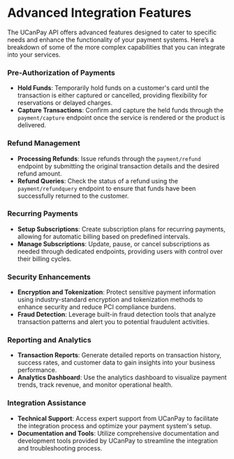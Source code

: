 # Advanced Integration Features

The UCanPay API offers advanced features designed to cater to specific needs and enhance the functionality of your
payment systems. Here’s a breakdown of some of the more complex capabilities that you can integrate into your services.

### Pre-Authorization of Payments

- **Hold Funds**: Temporarily hold funds on a customer's card until the transaction is either captured or cancelled,
  providing flexibility for reservations or delayed charges.
- **Capture Transactions**: Confirm and capture the held funds through the `payment/capture` endpoint once the service
  is rendered or the product is delivered.

### Refund Management

- **Processing Refunds**: Issue refunds through the `payment/refund` endpoint by submitting the original transaction
  details and the desired refund amount.
- **Refund Queries**: Check the status of a refund using the `payment/refundquery` endpoint to ensure that funds have
  been successfully returned to the customer.

### Recurring Payments

- **Setup Subscriptions**: Create subscription plans for recurring payments, allowing for automatic billing based on
  predefined intervals.
- **Manage Subscriptions**: Update, pause, or cancel subscriptions as needed through dedicated endpoints, providing
  users with control over their billing cycles.

### Security Enhancements

- **Encryption and Tokenization**: Protect sensitive payment information using industry-standard encryption and
  tokenization methods to enhance security and reduce PCI compliance burdens.
- **Fraud Detection**: Leverage built-in fraud detection tools that analyze transaction patterns and alert you to
  potential fraudulent activities.

### Reporting and Analytics

- **Transaction Reports**: Generate detailed reports on transaction history, success rates, and customer data to gain
  insights into your business performance.
- **Analytics Dashboard**: Use the analytics dashboard to visualize payment trends, track revenue, and monitor
  operational health.

### Integration Assistance

- **Technical Support**: Access expert support from UCanPay to facilitate the integration process and optimize your
  payment system's setup.
- **Documentation and Tools**: Utilize comprehensive documentation and development tools provided by UCanPay to
  streamline the integration and troubleshooting process.
